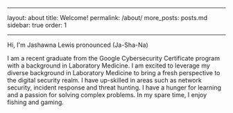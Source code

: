 
---
layout: about
title: Welcome!
permalink: /about/
more_posts: posts.md
sidebar: true
order: 1

---

Hi, I'm Jashawna Lewis 
pronounced (Ja-Sha-Na)

I am a recent graduate from the Google Cybersecurity Certificate program with a background in Laboratory Medicine. 
I am excited to leverage my diverse background in Laboratory Medicine to bring a fresh perspective to the digital security realm. 
I have up-skilled in areas such as network security, incident response and threat hunting. 
I have a hunger for learning and a passion for solving complex problems.
In my spare time, I enjoy fishing and gaming.

<!--author-->
